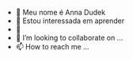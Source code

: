 - 👋 Meu nome é Anna Dudek
- 👀 Estou interessada em aprender
- 🌱 
- 💞️ I’m looking to collaborate on ...
- 📫 How to reach me ...

<!---
annadudek/annadudek is a ✨ special ✨ repository because its `README.md` (this file) appears on your GitHub profile.
You can click the Preview link to take a look at your changes.
--->
